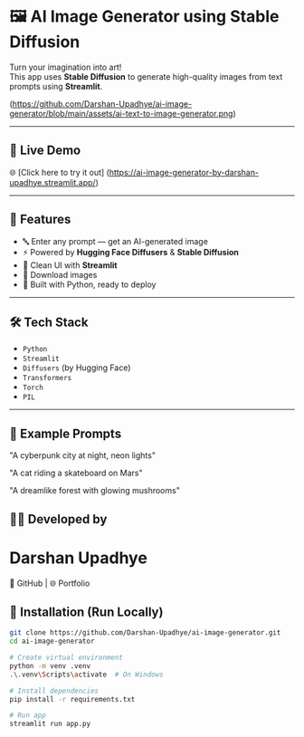 # 🖼️ AI Image Generator using Stable Diffusion

Turn your imagination into art!  
This app uses **Stable Diffusion** to generate high-quality images from text prompts using **Streamlit**.

(https://github.com/Darshan-Upadhye/ai-image-generator/blob/main/assets/ai-text-to-image-generator.png)

---

## 🚀 Live Demo

🌐 [Click here to try it out] (https://ai-image-generator-by-darshan-upadhye.streamlit.app/)

---

## 📌 Features

- 🔤 Enter any prompt — get an AI-generated image
- ⚡ Powered by **Hugging Face Diffusers** & **Stable Diffusion**
- 🎨 Clean UI with **Streamlit**
- 💾 Download images
- 🧠 Built with Python, ready to deploy

---

## 🛠️ Tech Stack

- `Python`
- `Streamlit`
- `Diffusers` (by Hugging Face)
- `Transformers`
- `Torch`
- `PIL`

---

## 🧪 Example Prompts
"A cyberpunk city at night, neon lights"

"A cat riding a skateboard on Mars"

"A dreamlike forest with glowing mushrooms"

## 🙋‍♂️ Developed by
# Darshan Upadhye
📌 GitHub | 🌐 Portfolio


## 🚧 Installation (Run Locally)

```bash
git clone https://github.com/Darshan-Upadhye/ai-image-generator.git
cd ai-image-generator

# Create virtual environment
python -m venv .venv
.\.venv\Scripts\activate  # On Windows

# Install dependencies
pip install -r requirements.txt

# Run app
streamlit run app.py
